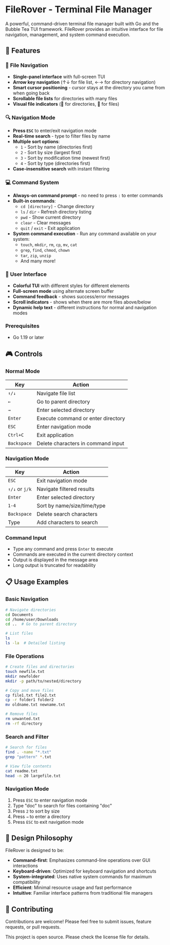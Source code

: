 # FileRover - Terminal File Manager

A powerful, command-driven terminal file manager built with Go and the Bubble Tea TUI framework. FileRover provides an intuitive interface for file navigation, management, and system command execution.

## 🚀 Features

### 📁 **File Navigation**
- **Single-panel interface** with full-screen TUI
- **Arrow key navigation** (↑↓ for file list, ←→ for directory navigation)
- **Smart cursor positioning** - cursor stays at the directory you came from when going back
- **Scrollable file lists** for directories with many files
- **Visual file indicators** (📁 for directories, 📄 for files)

### 🔍 **Navigation Mode**
- **Press `ESC`** to enter/exit navigation mode
- **Real-time search** - type to filter files by name
- **Multiple sort options**:
  - `1` - Sort by name (directories first)
  - `2` - Sort by size (largest first)
  - `3` - Sort by modification time (newest first)
  - `4` - Sort by type (directories first)
- **Case-insensitive search** with instant filtering

### 💻 **Command System**
- **Always-on command prompt** - no need to press `:` to enter commands
- **Built-in commands**:
  - `cd [directory]` - Change directory
  - `ls` / `dir` - Refresh directory listing
  - `pwd` - Show current directory
  - `clear` - Clear messages
  - `quit` / `exit` - Exit application
- **System command execution** - Run any command available on your system:
  - `touch`, `mkdir`, `rm`, `cp`, `mv`, `cat`
  - `grep`, `find`, `chmod`, `chown`
  - `tar`, `zip`, `unzip`
  - And many more!

### 🎨 **User Interface**
- **Colorful TUI** with different styles for different elements
- **Full-screen mode** using alternate screen buffer
- **Command feedback** - shows success/error messages
- **Scroll indicators** - shows when there are more files above/below
- **Dynamic help text** - different instructions for normal and navigation modes

### Prerequisites
- Go 1.19 or later

## 🎮 Controls

### **Normal Mode**
| Key | Action |
|-----|--------|
| `↑/↓` | Navigate file list |
| `←` | Go to parent directory |
| `→` | Enter selected directory |
| `Enter` | Execute command or enter directory |
| `ESC` | Enter navigation mode |
| `Ctrl+C` | Exit application |
| `Backspace` | Delete characters in command input |

### **Navigation Mode**
| Key | Action |
|-----|--------|
| `ESC` | Exit navigation mode |
| `↑/↓` or `j/k` | Navigate filtered results |
| `Enter` | Enter selected directory |
| `1-4` | Sort by name/size/time/type |
| `Backspace` | Delete search characters |
| Type | Add characters to search |

### **Command Input**
- Type any command and press `Enter` to execute
- Commands are executed in the current directory context
- Output is displayed in the message area
- Long output is truncated for readability

## 📋 Usage Examples

### **Basic Navigation**
```bash
# Navigate directories
cd Documents
cd /home/user/Downloads
cd ..  # Go to parent directory

# List files
ls
ls -la  # Detailed listing
```

### **File Operations**
```bash
# Create files and directories
touch newfile.txt
mkdir newfolder
mkdir -p path/to/nested/directory

# Copy and move files
cp file1.txt file2.txt
cp -r folder1 folder2
mv oldname.txt newname.txt

# Remove files
rm unwanted.txt
rm -rf directory
```

### **Search and Filter**
```bash
# Search for files
find . -name "*.txt"
grep "pattern" *.txt

# View file contents
cat readme.txt
head -n 20 largefile.txt
```

### **Navigation Mode**
1. Press `ESC` to enter navigation mode
2. Type "doc" to search for files containing "doc"
3. Press `2` to sort by size
4. Press `→` to enter a directory
5. Press `ESC` to exit navigation mode

## 🎯 Design Philosophy

FileRover is designed to be:
- **Command-first**: Emphasizes command-line operations over GUI interactions
- **Keyboard-driven**: Optimized for keyboard navigation and shortcuts
- **System-integrated**: Uses native system commands for maximum compatibility
- **Efficient**: Minimal resource usage and fast performance
- **Intuitive**: Familiar interface patterns from traditional file managers

## 🤝 Contributing

Contributions are welcome! Please feel free to submit issues, feature requests, or pull requests.

This project is open source. Please check the license file for details.

